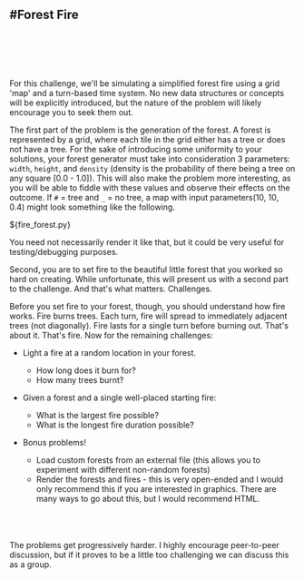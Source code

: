 #Forest Fire
---
<br>
<br>
<br>
<br>

For this challenge, we'll be simulating a simplified forest fire using a grid 'map' and a turn-based time system. No new data structures or concepts will be explicitly introduced, but the nature of the problem will likely encourage you to seek them out.

The first part of the problem is the generation of the forest. A forest is represented by a grid, where each tile in the grid either has a tree or does not have a tree. For the sake of introducing some uniformity to your solutions, your forest generator must take into consideration 3 parameters: `width`, `height`, and `density` (density is the probability of there being a tree on any square [0.0 - 1.0]). This will also make the problem more interesting, as you will be able to fiddle with these values and observe their effects on the outcome. If `#` = tree and `_` = no tree, a map with input parameters(10, 10, 0.4) might look something like the following. 

${fire_forest.py}

You need not necessarily render it like that, but it could be very useful for testing/debugging purposes.

Second, you are to set fire to the beautiful little forest that you worked so hard on creating. While unfortunate, this will present us with a second part to the challenge. And that's what matters. Challenges.

Before you set fire to your forest, though, you should understand how fire works. Fire burns trees. Each turn, fire will spread to immediately adjacent trees (not diagonally). Fire lasts for a single turn before burning out. That's about it. That's fire. Now for the remaining challenges:

- Light a fire at a random location in your forest.
	- How long does it burn for?
	- How many trees burnt?

- Given a forest and a single well-placed starting fire:
	- What is the largest fire possible?
	- What is the longest fire duration possible?

- Bonus problems!
	- Load custom forests from an external file (this allows you to experiment with different non-random forests)
	- Render the forests and fires - this is very open-ended and I would only recommend this if you are interested in graphics. There are many ways to go about this, but I would recommend HTML.

<br>
<br>
<br>

<div class='alert'>The problems get progressively harder. I highly encourage peer-to-peer discussion, but if it proves to be a little too challenging we can discuss this as a group.</div>


<div class='footer'></div>